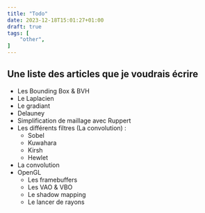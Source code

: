 ```yaml
---
title: "Todo"
date: 2023-12-18T15:01:27+01:00
draft: true
tags: [
    "other",
]
---
```


## Une liste des articles que je voudrais écrire

- Les Bounding Box & BVH
- Le Laplacien
- Le gradiant
- Delauney 
- Simplification de maillage avec Ruppert
- Les différents filtres (La convolution) : 
    - Sobel
    - Kuwahara
    - Kirsh
    - Hewlet
- La convolution
- OpenGL
    - Les framebuffers
    - Les VAO & VBO
    - Le shadow mapping
    - Le lancer de rayons
